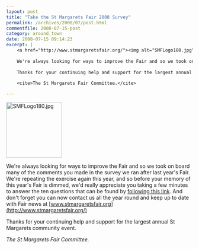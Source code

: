 ```yaml
---
layout: post
title: "Take the St Margarets Fair 2008 Survey"
permalink: /archives/2008/07/post.html
commentfile: 2008-07-15-post
category: around_town
date: 2008-07-15 09:14:23
excerpt: |
    <a href="http://www.stmargaretsfair.org/"><img alt="SMFLogo180.jpg" src="/assets/images/2008/SMFLogo180-thumb.jpg" width="150" height="150" class="right" /></a>
    
    We're always looking for ways to improve the Fair and so we took on board many of the comments you made in the survey we ran after last year's Fair.  We're repeating the exercise again this year, and so before your memory of this year's Fair is dimmed, we'd really appreciate you taking a few minutes to answer the ten questions that can be found by <a href="http://www.surveymonkey.com/s.aspx?sm=DGwu2N_2bxhv_2fJhi6JZTyNbw_3d_3d.">following this link</a> And don't forget you can now contact us all the year round and keep up to date with Fair news at <a href="http://www.stmargaretsfair.org/">www.stmargaretsfair.org</a>
    
    Thanks for your continuing help and support for the largest annual St Margarets community event.
    
    <cite>The St Margarets Fair Committee.</cite>

---
```


<a href="http://www.stmargaretsfair.org/"><img alt="SMFLogo180.jpg" src="/assets/images/2008/SMFLogo180-thumb.jpg" width="150" height="150" class="right" /></a>

We're always looking for ways to improve the Fair and so we took on board many of the comments you made in the survey we ran after last year's Fair. We're repeating the exercise again this year, and so before your memory of this year's Fair is dimmed, we'd really appreciate you taking a few minutes to answer the ten questions that can be found by [following this link](http://www.surveymonkey.com/s.aspx?sm=DGwu2N_2bxhv_2fJhi6JZTyNbw_3d_3d). And don't forget you can now contact us all the year round and keep up to date with Fair news at [www.stmargaretsfair.org](http://www.stmargaretsfair.org/)

Thanks for your continuing help and support for the largest annual St Margarets community event.

<cite>The St Margarets Fair Committee.</cite>
